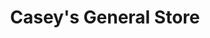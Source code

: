 ---
title: "Casey's General Store"
url: /moorhead/caseys-general-store-37th-avenue-south/
shop: Lebensmittel
---